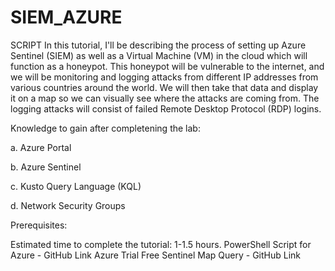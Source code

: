 # SIEM_AZURE
SCRIPT
In this tutorial, I'll be describing the process of setting up Azure Sentinel (SIEM) as well as a Virtual Machine (VM) in the cloud which will function as a honeypot. This honeypot will be vulnerable to the internet, and we will be monitoring and logging attacks from different IP addresses from various countries around the world. We will then take that data and display it on a map so we can visually see where the attacks are coming from. The logging attacks will consist of failed Remote Desktop Protocol (RDP) logins.

Knowledge to gain after completening the lab:

a. Azure Portal

b. Azure Sentinel

c. Kusto Query Language (KQL)

d. Network Security Groups

Prerequisites:

Estimated time to complete the tutorial: 1-1.5 hours.
PowerShell Script for Azure - GitHub Link
Azure Trial Free
Sentinel Map Query - GitHub Link
